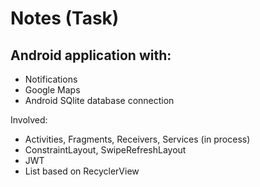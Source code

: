# Notes (Task)

## Android application with:
- Notifications
- Google Maps
- Android SQlite database connection

Involved:
- Activities, Fragments, Receivers, Services (in process)
- ConstraintLayout, SwipeRefreshLayout
- JWT
- List based on RecyclerView
